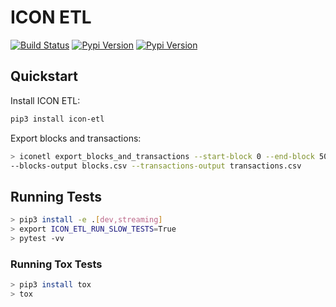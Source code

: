 # ICON ETL

[![Build Status](https://travis-ci.org/insight-icon/icon-etl.svg?branch=master)](https://travis-ci.org/github/insight-icon/icon-etl)
[![Pypi Version](https://img.shields.io/pypi/v/icon-etl)](https://pypi.org/project/icon-etl/)
[![Pypi Version](https://img.shields.io/pypi/l/icon-etl)](https://pypi.org/project/icon-etl/)



## Quickstart

Install ICON ETL:

```bash
pip3 install icon-etl
```

Export blocks and transactions:

```bash
> iconetl export_blocks_and_transactions --start-block 0 --end-block 500000 \
--blocks-output blocks.csv --transactions-output transactions.csv
```

## Running Tests

```bash
> pip3 install -e .[dev,streaming]
> export ICON_ETL_RUN_SLOW_TESTS=True
> pytest -vv
```

### Running Tox Tests

```bash
> pip3 install tox
> tox
```
